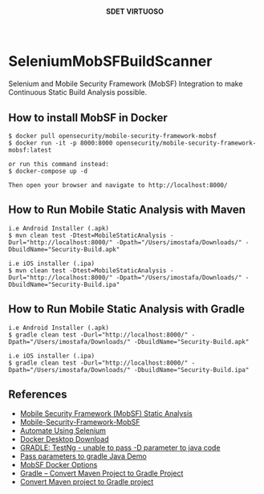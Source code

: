 <h4 align="center">SDET VIRTUOSO</h4>
<br>


# SeleniumMobSFBuildScanner
Selenium and Mobile Security Framework (MobSF) Integration to make Continuous Static Build Analysis possible.

## How to install MobSF in Docker
```
$ docker pull opensecurity/mobile-security-framework-mobsf
$ docker run -it -p 8000:8000 opensecurity/mobile-security-framework-mobsf:latest

or run this command instead:
$ docker-compose up -d

Then open your browser and navigate to http://localhost:8000/
```

## How to Run Mobile Static Analysis with Maven
```
i.e Android Installer (.apk)
$ mvn clean test -Dtest=MobileStaticAnalysis -Durl="http://localhost:8000/" -Dpath="/Users/imostafa/Downloads/" -DbuildName="Security-Build.apk"
```

```
i.e iOS installer (.ipa)
$ mvn clean test -Dtest=MobileStaticAnalysis -Durl="http://localhost:8000/" -Dpath="/Users/imostafa/Downloads/" -DbuildName="Security-Build.ipa"
```

## How to Run Mobile Static Analysis with Gradle
```
i.e Android Installer (.apk)
$ gradle clean test -Durl="http://localhost:8000/" -Dpath="/Users/imostafa/Downloads/" -DbuildName="Security-Build.apk"
```

```
i.e iOS installer (.ipa)
$ gradle clean test -Durl="http://localhost:8000/" -Dpath="/Users/imostafa/Downloads/" -DbuildName="Security-Build.ipa"

```

## References
- [Mobile Security Framework (MobSF) Static Analysis](https://medium.com/@kshitishirke/mobile-security-framework-mobsf-static-analysis-df22fcdae46e)
- [Mobile-Security-Framework-MobSF](https://github.com/MobSF/Mobile-Security-Framework-MobSF)
- [Automate Using Selenium](https://www.selenium.dev/)
- [Docker Desktop Download](https://www.docker.com/products/docker-desktop)
- [GRADLE: TestNg - unable to pass -D parameter to java code](https://stackoverflow.com/questions/32815090/gradle-testng-unable-to-pass-d-parameter-to-java-code)
- [Pass parameters to gradle Java Demo](https://github.com/Opalo/stackoverflow/tree/master/32815090)
- [MobSF Docker Options](https://mobsf.github.io/docs/#/docker)
- [Gradle – Convert Maven Project to Gradle Project](https://howtodoinjava.com/gradle/convert-maven-project-to-gradle-project/)
- [Convert Maven project to Gradle project](https://medium.com/@jayanisumudini/convert-maven-project-to-gradle-project-d1a829d7637f)
